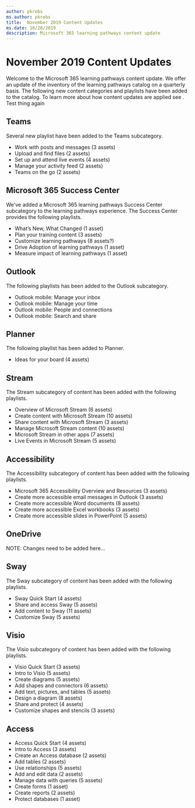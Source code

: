 ```yaml
---
author: pkrebs
ms.author: pkrebs
title:  November 2019 Content Updates
ms.date: 10/20/2019
description: Microsoft 365 learning pathways content update
---
```


# November 2019 Content Updates
Welcome to the Microsoft 365 learning pathways content update. We offer an update of the inventory of the learning pathways catalog on a quarterly basis. The following new content categories and playlists have been added to the catalog. To learn more about how content updates are applied see <link>. Test thing again

## Teams
Several new playlist have been added to the Teams subcategory.
- Work with posts and messages (3 assets)
- Upload and find files (2 assets)
- Set up and attend live events (4 assets)
- Manage your activity feed (2 assets)
- Teams on the go (2 assets)

## Microsoft 365 Success Center
We've added a Microsoft 365 learning pathways Success Center subcategory to the learning pathways experience. The Success Center provides the following playlists.
- What’s New, What Changed (1 asset)
- Plan your training content (3 assets)
- Customize learning pathways (8 assets?)
- Drive Adoption of learning pathways (1 asset)
- Measure impact of learning pathways (1 asset)

## Outlook
The following playlists has been added to the Outlook subcategory. 
- Outlook mobile: Manage your inbox
- Outlook mobile: Manage your time
- Outlook mobile: People and connections
- Outlook mobile: Search and share

## Planner
The following playlist has been added to Planner. 
- Ideas for your board (4 assets)

## Stream
The Stream subcategory of content has been added with the following playlists. 
- Overview of Microsoft Stream (6 assets)
- Create content with Microsoft Stream (10 assets)
- Share content with Microsoft Stream (3 assets)
- Manage Microsoft Stream content (10 assets)
- Microsoft Stream in other apps (7 assets)
- Live Events in Microsoft Stream (5 assets)

## Accessibility
The Accessibility subcategory of content has been added with the following playlists. 
- Microsoft 365 Accessibility Overview and Resources (3 assets)
- Create more accessible email messages in Outlook (3 assets)
- Create more accessible Word documents (8 assets)
- Create more accessible Excel workbooks (3 assets)
- Create more accessible slides in PowerPoint (5 assets)

## OneDrive
NOTE: Changes need to be added here...

## Sway
The Sway subcategory of content has been added with the following playlists. 
- Sway Quick Start (4 assets)
- Share and access Sway (5 assets)
- Add content to Sway (11 assets)
- Customize Sway (5 assets)

## Visio
The Visio subcategory of content has been added with the following playlists. 
- Visio Quick Start (3 assets)
- Intro to Visio (5 assets)
- Create diagrams (5 assets)
- Add shapes and connectors (6 assets)
- Add text, pictures, and tables (5 assets)
- Design a diagram (8 assets)
- Share and protect (4 assets)
- Customize shapes and stencils (3 assets)

## Access
- Access Quick Start (4 assets)
- Intro to Access (3 assets)
- Create an Access database (2 assets)
- Add tables (2 assets)
- Use relationships (5 assets)
- Add and edit data (2 assets)
- Manage data with queries (5 assets)
- Create forms (1 asset)
- Create reports (2 assets)
- Protect databases (1 asset)